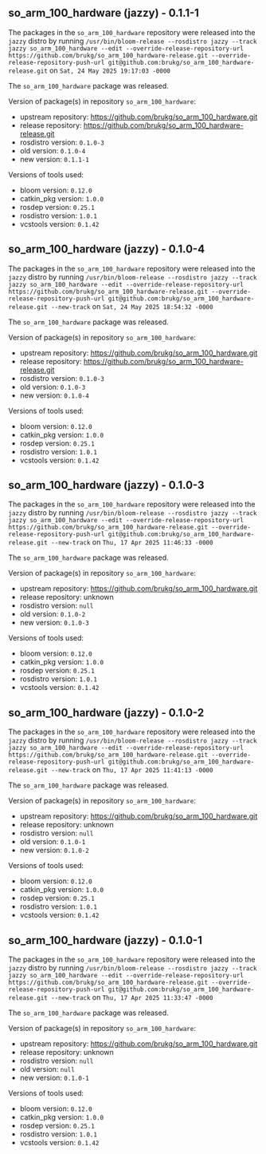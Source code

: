 ## so_arm_100_hardware (jazzy) - 0.1.1-1

The packages in the `so_arm_100_hardware` repository were released into the `jazzy` distro by running `/usr/bin/bloom-release --rosdistro jazzy --track jazzy so_arm_100_hardware --edit --override-release-repository-url https://github.com/brukg/so_arm_100_hardware-release.git --override-release-repository-push-url git@github.com:brukg/so_arm_100_hardware-release.git` on `Sat, 24 May 2025 19:17:03 -0000`

The `so_arm_100_hardware` package was released.

Version of package(s) in repository `so_arm_100_hardware`:

- upstream repository: https://github.com/brukg/so_arm_100_hardware.git
- release repository: https://github.com/brukg/so_arm_100_hardware-release.git
- rosdistro version: `0.1.0-3`
- old version: `0.1.0-4`
- new version: `0.1.1-1`

Versions of tools used:

- bloom version: `0.12.0`
- catkin_pkg version: `1.0.0`
- rosdep version: `0.25.1`
- rosdistro version: `1.0.1`
- vcstools version: `0.1.42`


## so_arm_100_hardware (jazzy) - 0.1.0-4

The packages in the `so_arm_100_hardware` repository were released into the `jazzy` distro by running `/usr/bin/bloom-release --rosdistro jazzy --track jazzy so_arm_100_hardware --edit --override-release-repository-url https://github.com/brukg/so_arm_100_hardware-release.git --override-release-repository-push-url git@github.com:brukg/so_arm_100_hardware-release.git --new-track` on `Sat, 24 May 2025 18:54:32 -0000`

The `so_arm_100_hardware` package was released.

Version of package(s) in repository `so_arm_100_hardware`:

- upstream repository: https://github.com/brukg/so_arm_100_hardware.git
- release repository: https://github.com/brukg/so_arm_100_hardware-release.git
- rosdistro version: `0.1.0-3`
- old version: `0.1.0-3`
- new version: `0.1.0-4`

Versions of tools used:

- bloom version: `0.12.0`
- catkin_pkg version: `1.0.0`
- rosdep version: `0.25.1`
- rosdistro version: `1.0.1`
- vcstools version: `0.1.42`


## so_arm_100_hardware (jazzy) - 0.1.0-3

The packages in the `so_arm_100_hardware` repository were released into the `jazzy` distro by running `/usr/bin/bloom-release --rosdistro jazzy --track jazzy so_arm_100_hardware --edit --override-release-repository-url https://github.com/brukg/so_arm_100_hardware-release.git --override-release-repository-push-url git@github.com:brukg/so_arm_100_hardware-release.git --new-track` on `Thu, 17 Apr 2025 11:46:33 -0000`

The `so_arm_100_hardware` package was released.

Version of package(s) in repository `so_arm_100_hardware`:

- upstream repository: https://github.com/brukg/so_arm_100_hardware.git
- release repository: unknown
- rosdistro version: `null`
- old version: `0.1.0-2`
- new version: `0.1.0-3`

Versions of tools used:

- bloom version: `0.12.0`
- catkin_pkg version: `1.0.0`
- rosdep version: `0.25.1`
- rosdistro version: `1.0.1`
- vcstools version: `0.1.42`


## so_arm_100_hardware (jazzy) - 0.1.0-2

The packages in the `so_arm_100_hardware` repository were released into the `jazzy` distro by running `/usr/bin/bloom-release --rosdistro jazzy --track jazzy so_arm_100_hardware --edit --override-release-repository-url https://github.com/brukg/so_arm_100_hardware-release.git --override-release-repository-push-url git@github.com:brukg/so_arm_100_hardware-release.git --new-track` on `Thu, 17 Apr 2025 11:41:13 -0000`

The `so_arm_100_hardware` package was released.

Version of package(s) in repository `so_arm_100_hardware`:

- upstream repository: https://github.com/brukg/so_arm_100_hardware.git
- release repository: unknown
- rosdistro version: `null`
- old version: `0.1.0-1`
- new version: `0.1.0-2`

Versions of tools used:

- bloom version: `0.12.0`
- catkin_pkg version: `1.0.0`
- rosdep version: `0.25.1`
- rosdistro version: `1.0.1`
- vcstools version: `0.1.42`


## so_arm_100_hardware (jazzy) - 0.1.0-1

The packages in the `so_arm_100_hardware` repository were released into the `jazzy` distro by running `/usr/bin/bloom-release --rosdistro jazzy --track jazzy so_arm_100_hardware --edit --override-release-repository-url https://github.com/brukg/so_arm_100_hardware-release.git --override-release-repository-push-url git@github.com:brukg/so_arm_100_hardware-release.git --new-track` on `Thu, 17 Apr 2025 11:33:47 -0000`

The `so_arm_100_hardware` package was released.

Version of package(s) in repository `so_arm_100_hardware`:

- upstream repository: https://github.com/brukg/so_arm_100_hardware.git
- release repository: unknown
- rosdistro version: `null`
- old version: `null`
- new version: `0.1.0-1`

Versions of tools used:

- bloom version: `0.12.0`
- catkin_pkg version: `1.0.0`
- rosdep version: `0.25.1`
- rosdistro version: `1.0.1`
- vcstools version: `0.1.42`


